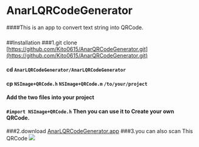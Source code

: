 # AnarLQRCodeGenerator

####This is an app to convert text string into QRCode.

#####
##Installation
###1.git clone [https://github.com/Kito0615/AnarQRCodeGenerator.git](https://github.com/Kito0615/AnarQRCodeGenerator.git)
#### cd `AnarLQRCodeGenerator/AnarLQRCodeGenerator`
#### cp `NSImage+QRCode.h` `NSImage+QRCode.m` `/to/your/project`
#### Add the two files into your project
#### `#import NSImage+QRCode.h` Then you can use it to Create your own QRCode.
###2.download [AnarLQRCodeGenerator.app](https://github.com/Kito0615/AnarQRCodeGenerator/AnarLQRCodeGenerator.app)
###3.you can also scan This QRCode 
![](https://github.com/Kito0615/AnarQRCodeGenerator/raw/master/QRCode.png)

